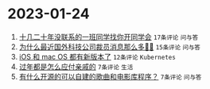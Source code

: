 # 2023-01-24

1. [十几二十年没联系的一班同学找你开同学会](https://www.v2ex.com/t/910411) `17条评论` `问与答`
1. [为什么最近国外科技公司裁员消息那么多😶‍🌫️](https://www.v2ex.com/t/910414) `15条评论` `问与答`
1. [iOS 和 mac OS 都有新版本了](https://www.v2ex.com/t/910409) `12条评论` `Kubernetes`
1. [过年都是怎么应付亲戚的](https://www.v2ex.com/t/910415) `7条评论` `生活`
1. [有什么开源的可以自建的歌曲和电影库程序？](https://www.v2ex.com/t/910412) `7条评论` `问与答`
